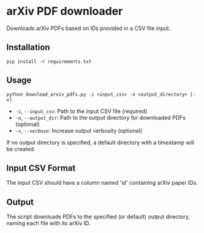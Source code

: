# arXiv PDF downloader

Downloads arXiv PDFs based on IDs provided in a CSV file input.


## Installation
```
pip install -r requirements.txt
```

## Usage

```
python download_arxiv_pdfs.py -i <input_csv> -o <output_directory> [-v]
```

- `-i`, `--input_csv`: Path to the input CSV file (required)
- `-o`, `--output_dir`: Path to the output directory for downloaded PDFs (optional)
- `-v`, `--verbose`: Increase output verbosity (optional)

If no output directory is specified, a default directory with a timestamp will be created.

## Input CSV Format

The input CSV should have a column named 'id' containing arXiv paper IDs.

## Output

The script downloads PDFs to the specified (or default) output directory, naming each file with its arXiv ID.
